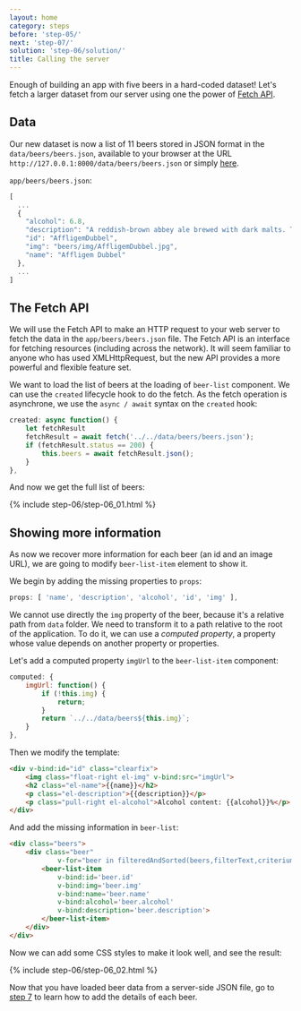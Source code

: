 ```yaml
---
layout: home
category: steps
before: 'step-05/'
next: 'step-07/'
solution: 'step-06/solution/'
title: Calling the server
---
```



Enough of building an app with five beers in a hard-coded dataset! Let's fetch a larger dataset from our server using one the power of [Fetch API](https://developer.mozilla.org/en-US/docs/Web/API/Fetch_API).

## Data ##

Our new dataset is now a list of 11 beers stored in JSON format in the `data/beers/beers.json`, available to your browser at the URL `http://127.0.0.1:8000/data/beers/beers.json` or simply <a href="{{ site.baseurl }}/data/beers/beers.json" target="_blank">here</a>.

`app/beers/beers.json`:

```javascript
[
  ...
  {
    "alcohol": 6.8,
    "description": "A reddish-brown abbey ale brewed with dark malts. The secondary fermentation gives a fruity aroma and a unique spicy character with a distinctive aftertaste. Secondary fermentation in the bottle.",
    "id": "AffligemDubbel",
    "img": "beers/img/AffligemDubbel.jpg",
    "name": "Affligem Dubbel"
  },
  ...
]
```

## The Fetch API


We will use the  Fetch API to make an HTTP request to your web server to fetch the data in the `app/beers/beers.json` file. The Fetch API is an interface for fetching resources (including across the network). It will seem familiar to anyone who has used XMLHttpRequest, but the new API provides a more powerful and flexible feature set.

We want to load the list of beers at the loading of `beer-list` component. We can use the `created` lifecycle hook to do the fetch. As the fetch operation is asynchrone, we use the `async / await` syntax on the `created` hook:

```javascript
created: async function() {
    let fetchResult
    fetchResult = await fetch('../../data/beers/beers.json');
    if (fetchResult.status == 200) {
        this.beers = await fetchResult.json();
    }
},
```

And now we get the full list of beers:

{% include step-06/step-06_01.html %}


## Showing more information

As now we recover more information for each beer (an id and an image URL), we are going to modify `beer-list-item` element to show it.

We begin by adding the missing properties to `props`:

```javascript
props: [ 'name', 'description', 'alcohol', 'id', 'img' ],
```


We cannot use directly the `img` property of the beer, because it's a relative path from `data` folder. We need to transform it to a path relative to the root of the application. To do it, we can use a *computed property*, a property whose value depends on another property or properties.

Let's add a computed property `imgUrl` to the `beer-list-item` component:

```javascript
computed: {
    imgUrl: function() {
        if (!this.img) {
            return;
        }
        return `../../data/beers${this.img}`;
    }
},
```

Then we modify the template:

```html
<div v-bind:id="id" class="clearfix">
    <img class="float-right el-img" v-bind:src="imgUrl">
    <h2 class="el-name">{{name}}</h2>
    <p class="el-description">{{description}}</p>
    <p class="pull-right el-alcohol">Alcohol content: {{alcohol}}%</p>
</div>
```


And add the missing information in `beer-list`:

```html
<div class="beers">
    <div class="beer" 
            v-for="beer in filteredAndSorted(beers,filterText,criterium,descendingSort)">
        <beer-list-item 
            v-bind:id='beer.id'
            v-bind:img='beer.img'
            v-bind:name='beer.name'
            v-bind:alcohol='beer.alcohol'
            v-bind:description='beer.description'>
        </beer-list-item>
    </div>
</div>
```

Now we can add some CSS styles to make it look well, and see the result:


{% include step-06/step-06_02.html %}


Now that you have loaded beer data from a server-side JSON file, go to [step 7](../step-07/) to learn how to add the details of each beer.